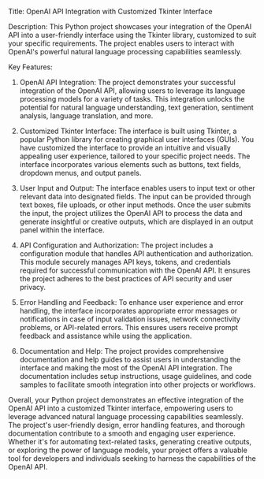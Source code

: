 
Title: OpenAI API Integration with Customized Tkinter Interface

Description:
This Python project showcases your integration of the OpenAI API into a user-friendly interface using the Tkinter library, customized to suit your specific requirements. The project enables users to interact with OpenAI's powerful natural language processing capabilities seamlessly.

Key Features:
1. OpenAI API Integration: The project demonstrates your successful integration of the OpenAI API, allowing users to leverage its language processing models for a variety of tasks. This integration unlocks the potential for natural language understanding, text generation, sentiment analysis, language translation, and more.

2. Customized Tkinter Interface: The interface is built using Tkinter, a popular Python library for creating graphical user interfaces (GUIs). You have customized the interface to provide an intuitive and visually appealing user experience, tailored to your specific project needs. The interface incorporates various elements such as buttons, text fields, dropdown menus, and output panels.

3. User Input and Output: The interface enables users to input text or other relevant data into designated fields. The input can be provided through text boxes, file uploads, or other input methods. Once the user submits the input, the project utilizes the OpenAI API to process the data and generate insightful or creative outputs, which are displayed in an output panel within the interface.

4. API Configuration and Authorization: The project includes a configuration module that handles API authentication and authorization. This module securely manages API keys, tokens, and credentials required for successful communication with the OpenAI API. It ensures the project adheres to the best practices of API security and user privacy.

5. Error Handling and Feedback: To enhance user experience and error handling, the interface incorporates appropriate error messages or notifications in case of input validation issues, network connectivity problems, or API-related errors. This ensures users receive prompt feedback and assistance while using the application.

6. Documentation and Help: The project provides comprehensive documentation and help guides to assist users in understanding the interface and making the most of the OpenAI API integration. The documentation includes setup instructions, usage guidelines, and code samples to facilitate smooth integration into other projects or workflows.

Overall, your Python project demonstrates an effective integration of the OpenAI API into a customized Tkinter interface, empowering users to leverage advanced natural language processing capabilities seamlessly. The project's user-friendly design, error handling features, and thorough documentation contribute to a smooth and engaging user experience. Whether it's for automating text-related tasks, generating creative outputs, or exploring the power of language models, your project offers a valuable tool for developers and individuals seeking to harness the capabilities of the OpenAI API.
